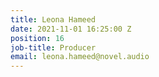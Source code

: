 ```yaml
---
title: Leona Hameed
date: 2021-11-01 16:25:00 Z
position: 16
job-title: Producer
email: leona.hameed@novel.audio
---
```


